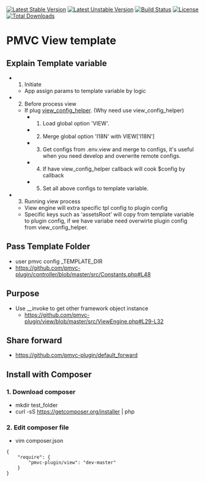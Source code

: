 [![Latest Stable Version](https://poser.pugx.org/pmvc-plugin/view/v/stable)](https://packagist.org/packages/pmvc-plugin/view) 
[![Latest Unstable Version](https://poser.pugx.org/pmvc-plugin/view/v/unstable)](https://packagist.org/packages/pmvc-plugin/view) 
[![Build Status](https://travis-ci.org/pmvc-plugin/view.svg?branch=master)](https://travis-ci.org/pmvc-plugin/view)
[![License](https://poser.pugx.org/pmvc-plugin/view/license)](https://packagist.org/packages/pmvc-plugin/view)
[![Total Downloads](https://poser.pugx.org/pmvc-plugin/view/downloads)](https://packagist.org/packages/pmvc-plugin/view) 

PMVC View template 
===

## Explain Template variable
   * 1. Initiate
      * App assign params to template variable by logic
   * 2. Before process view
      * If plug [view_config_helper](https://github.com/pmvc-plugin/view_config_helper). (Why need use view_config_helper)
         * 1. Load global option 'VIEW'.
         * 2. Merge global option 'I18N' with VIEW['I18N']
         * 3. Get configs from .env.view and merge to configs, it's useful when you need develop and overwrite remote configs.
         * 4. If have view_config_helper callback will cook $config by callback
         * 5. Set all above configs to template variable.
   * 3. Running view process
      * View engine will extra specific tpl config to plugin config
      * Specific keys such as 'assetsRoot' will copy from template variable to plugin config, if we have variabe need overwirte plugin config from view_config_helper.

## Pass Template Folder
* user pmvc config _TEMPLATE_DIR
* https://github.com/pmvc-plugin/controller/blob/master/src/Constants.php#L48

## Purpose
   * Use __invoke to get other framework object instance
      * https://github.com/pmvc-plugin/view/blob/master/src/ViewEngine.php#L29-L32

## Share forward
   * https://github.com/pmvc-plugin/default_forward

## Install with Composer
### 1. Download composer
   * mkdir test_folder
   * curl -sS https://getcomposer.org/installer | php

### 2. Edit composer file
   * vim composer.json
```
{
    "require": {
        "pmvc-plugin/view": "dev-master"
    }
}
```
